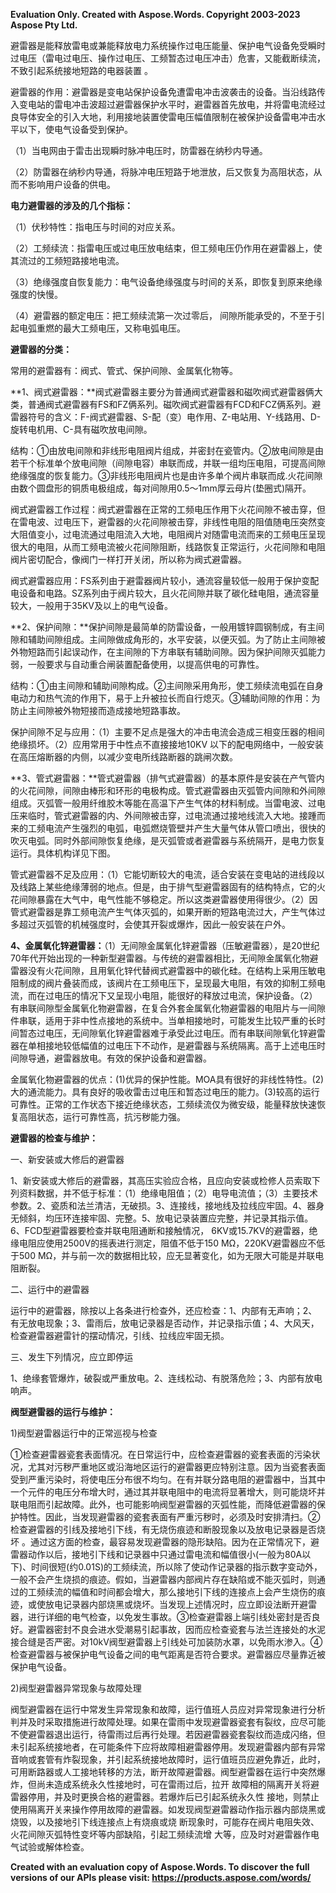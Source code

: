 ﻿
**Evaluation Only. Created with Aspose.Words. Copyright 2003-2023 Aspose Pty Ltd.**

避雷器是能释放雷电或兼能释放电力系统操作过电压能量、保护电气设备免受瞬时过电压（雷电过电压、操作过电压、工频暂态过电压冲击）危害，又能截断续流，不致引起系统接地短路的电器装置 。

避雷器的作用：避雷器是变电站保护设备免遭雷电冲击波袭击的设备。当沿线路传入变电站的雷电冲击波超过避雷器保护水平时，避雷器首先放电，并将雷电流经过良导体安全的引入大地，利用接地装置使雷电压幅值限制在被保护设备雷电冲击水平以下，使电气设备受到保护。

（1）当电网由于雷击出现瞬时脉冲电压时，防雷器在纳秒内导通。

（2）防雷器在纳秒内导通，将脉冲电压短路于地泄放，后又恢复为高阻状态，从而不影响用户设备的供电。

**电力避雷器的涉及的几个指标：**

（1）伏秒特性：指电压与时间的对应关系。

（2）工频续流：指雷电压或过电压放电结束，但工频电压仍作用在避雷器上，使其流过的工频短路接地电流。

（3）绝缘强度自恢复能力：电气设备绝缘强度与时间的关系，即恢复到原来绝缘强度的快慢。

（4）避雷器的额定电压：把工频续流第一次过零后， 间隙所能承受的，不至于引起电弧重燃的最大工频电压，又称电弧电压。

**避雷器的分类：**

常用的避雷器有：阀式、管式、保护间隙、金属氧化物等。

**1、阀式避雷器：**阀式避雷器主要分为普通阀式避雷器和磁吹阀式避雷器俩大类，普通阀式避雷器有FS和FZ俩系列。磁吹阀式避雷器有FCD和FCZ俩系列。避雷器符号的含义：F-阀式避雷器、S-配（变）电作用、Z-电站用、Y-线路用、D-旋转电机用、C-具有磁吹放电间隙。

结构：①由放电间隙和非线形电阻阀片组成，并密封在瓷管内。②放电间隙是由若干个标准单个放电间隙（间隙电容）串联而成，并联一组均压电阻，可提高间隙绝缘强度的恢复能力。③非线形电阻阀片也是由许多单个阀片串联而成.火花间隙由数个圆盘形的铜质电极组成，每对间隙用0.5～1mm厚云母片(垫圈式)隔开。

阀式避雷器工作过程：阀式避雷器在正常的工频电压作用下火花间隙不被击穿，但在雷电波、过电压下，避雷器的火花间隙被击穿，非线性电阻的阻值随电压突然变大阻值变小，过电流通过电阻流入大地，电阻阀片对随雷电流而来的工频电压呈现很大的电阻，从而工频电流被火花间隙阻断，线路恢复正常运行，火花间隙和电阻阀片密切配合，像阀门一样打开关闭，所以称为阀式避雷器。

阀式避雷器应用：FS系列由于避雷器阀片较小，通流容量较低一般用于保护变配电设备和电路。SZ系列由于阀片较大，且火花间隙并联了碳化硅电阻，通流容量较大，一般用于35KV及以上的电气设备。

**2、保护间隙：**保护间隙是最简单的防雷设备，一般用镀锌圆钢制成，有主间隙和辅助间隙组成。主间隙做成角形的，水平安装，以便灭弧。为了防止主间隙被外物短路而引起误动作，在主间隙的下方串联有辅助间隙。因为保护间隙灭弧能力弱，一般要求与自动重合闸装置配备使用，以提高供电的可靠性。

结构：①由主间隙和辅助间隙构成。②主间隙采用角形，使工频续流电弧在自身电动力和热气流的作用下，易于上升被拉长而自行熄灭。③辅助间隙的作用：为防止主间隙被外物短接而造成接地短路事故。

保护间隙不足与应用：（1）主要不足点是强大的冲击电流会造成三相变压器的相间绝缘损坏。（2）应用常用于中性点不直接接地10KV 以下的配电网络中，一般安装在高压熔断器的内侧，以减少变电所线路断器的跳闸次数。

**3、管式避雷器：**管式避雷器（排气式避雷器）的基本原件是安装在产气管内的火花间隙，间隙由棒形和环形的电极构成。管式避雷器由灭弧管内间隙和外间隙组成。灭弧管一般用纤维胶木等能在高温下产生气体的材料制成。当雷电波、过电压来临时，管式避雷器的内、外间隙被击穿，过电流通过接地线流入大地。接踵而来的工频电流产生强烈的电弧，电弧燃烧管壁并产生大量气体从管口喷出，很快的吹灭电弧。同时外部间隙恢复绝缘，是灭弧管或者避雷器与系统隔开，是电力恢复运行。具体机构详见下图。

管式避雷器不足及应用：（1）它能切断较大的电流，适合安装在变电站的进线段以及线路上某些绝缘薄弱的地点。但是，由于排气型避雷器固有的结构特点，它的火花间隙暴露在大气中，电气性能不够稳定。所以这类避雷器使用得很少。（2）因管式避雷器是靠工频电流产生气体灭弧的，如果开断的短路电流过大，产生气体过多超过灭弧管的机械强度时，会使其开裂或爆炸，因此一般安装在户外。

**4、金属氧化锌避雷器：**（1）无间隙金属氧化锌避雷器（压敏避雷器），是20世纪70年代开始出现的一种新型避雷器。与传统的避雷器相比，无间隙金属氧化物避雷器没有火花间隙，且用氧化锌代替阀式避雷器中的碳化硅。在结构上采用压敏电阻制成的阀片叠装而成，该阀片在工频电压下，呈现最大电阻，有效的抑制工频电流，而在过电压的情况下又呈现小电阻，能很好的释放过电流，保护设备。（2）有串联间隙型金属氧化物避雷器，在复合外套金属氧化物避雷器的电阻片与一间隙件串联，适用于非中性点接地的系统中。当单相接地时，可能发生比较严重的长时间暂态过电压，无间隙氧化锌避雷器难于承受此过电压。而有串联间隙氧化锌避雷器在单相接地较低幅值的过电压下不动作，是避雷器与系统隔离。高于上述电压时间隙导通，避雷器放电。有效的保护设备和避雷器。

金属氧化物避雷器的优点：(1)优异的保护性能。MOA具有很好的非线性特性。(2)大的通流能力。具有良好的吸收雷击过电压和暂态过电压的能力。(3)较高的运行可靠性。正常的工作状态下接近绝缘状态，工频续流仅为微安级，能量释放快速恢复高阻状态，运行可靠性高，抗污秽能力强。

**避雷器的检查与维护：**

一、新安装或大修后的避雷器

1、新安装或大修后的避雷器，其高压实验应合格，且应向安装或检修人员索取下列资料数据，并不低于标准：（1）绝缘电阻值；（2）电导电流值；（3）主要技术参数。2、瓷质和法兰清洁，无破损。3、连接线，接地线及拉线应牢固。4、器身无倾斜，均压环连接牢固、完整。5、放电记录装置应完整，并记录其指示值。6、FCD型避雷器要检查并联电阻通断和接触情况， 6KV或15.7KV的避雷器，绝缘电阻应使用2500V的摇表进行测定，阻值不低于150 MΩ，220KV避雷器应不低于500 MΩ，并与前一次的数据相比较，应无显著变化，如为无限大可能是并联电阻断裂。

二、运行中的避雷器

运行中的避雷器，除按以上各条进行检查外，还应检查：1、内部有无声响；2、有无放电现象；3、雷雨后，放电记录器是否动作，并记录指示值；4、大风天，检查避雷器避雷针的摆动情况，引线、拉线应牢固无损。

三、发生下列情况，应立即停运

1、绝缘套管爆炸，破裂或严重放电。2、连线松动、有脱落危险；3、内部有放电响声。

**阀型避雷器的运行与维护：**

1)阀型避雷器运行中的正常巡视与检查

①检查避雷器瓷套表面情况。在日常运行中，应检查避雷器的瓷套表面的污染状况，尤其对污秽严重地区或沿海地区运行的避雷器更应特别注意。因为当瓷套表面受到严重污染时，将使电压分布很不均匀。在有并联分路电阻的避雷器中，当其中一个元件的电压分布增大时，通过其并联电阻中的电流将显著增大，则可能烧坏并联电阻而引起故障。此外，也可能影响阀型避雷器的灭弧性能，而降低避雷器的保护特性。因此，当发现避雷器的瓷套表面有严重污秽时，必须及时安排清扫。②检查避雷器的引线及接地引下线，有无烧伤痕迹和断股现象以及放电记录器是否烧坏 。通过这方面的检查，最容易发现避雷器的隐形缺陷。因为在正常情况下，避雷器动作以后，接地引下线和记录器中只通过雷电流和幅值很小(一般为80A以下)、时间很短(约0.01S)的工频续流，所以除了使动作记录器的指示数字变动外，一般不会产生烧损的痕迹。假如，当避雷器内部阀片存在缺陷或不能灭弧时，则通过的工频续流的幅值和时间都会增大，那么接地引下线的连接点上会产生烧伤的痕迹，或使放电记录器内部烧黑或烧坏。当发现上述情况时，应立即设法断开避雷器，进行详细的电气检查，以免发生事故。③检查避雷器上端引线处密封是否良好。避雷器密封不良会进水受潮易引起事故，因而应检查瓷套与法兰连接处的水泥接合缝是否严密。对10kV阀型避雷器上引线处可加装防水罩，以免雨水渗入。④检查避雷器与被保护电气设备之间的电气距离是否符合要求。避雷器应尽量靠近被保护电气设备。

2)阀型避雷器异常现象与故障处理

阀型避雷器在运行中常发生异常现象和故障，运行值班人员应对异常现象进行分析判并及时采取措施进行故障处理。如果在雷雨中发现避雷器瓷套有裂纹，应尽可能不使避雷器退出运行，待雷雨过后再行处理。若因避雷器瓷套裂纹而造成闪络，但未引起系统接地者，在可能条件下应将故障相避雷器停用。发现避雷器内部有异常音响或套管有炸裂现象，并引起系统接地故障时，运行值班员应避免靠近，此时，可用断路器或人工接地转移的方法，断开故障避雷器。阀型避雷器在运行中突然爆炸，但尚未造成系统永久性接地时，可在雷雨过后，拉开 故障相的隔离开关将避雷器停用，并及时更换合格的避雷器。若爆炸后已引起系统永久性 接地，则禁止使用隔离开关来操作停用故障的避雷器。如发现阀型避雷器动作指示器内部烧黑或烧毁，以及接地引下线连接点上有烧痕或烧 断现象时，可能存在阀片电阻失效、火花间隙灭弧特性变坏等内部缺陷，引起工频续流增 大等，应及时对避雷器作电气试验或解体检查。

**Created with an evaluation copy of Aspose.Words. To discover the full versions of our APIs please visit: https://products.aspose.com/words/**
